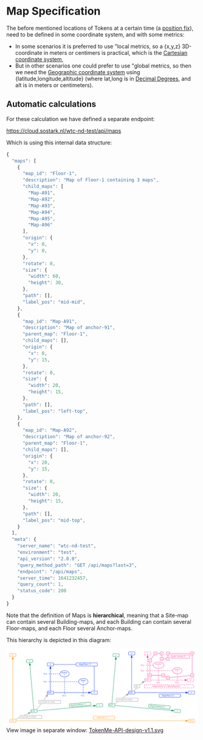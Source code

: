 # Map Specification

The before mentioned locations of Tokens at a certain time (a [position fix](https://en.wikipedia.org/wiki/Geopositioning#Background)), need to be defined in some coordinate system, and with some metrics:

- In some scenarios it is preferred to use "local metrics, so a {x,y,z} 3D-coordinate in meters or centimers is practical, which is the [Cartesian coordinate system](https://en.wikipedia.org/wiki/Cartesian_coordinate_system),
- But in other scenarios one could prefer to use "global metrics, so then we need the [Geographic coordinate system](https://en.wikipedia.org/wiki/Geographic_coordinate_system) using {latitude,longitude,altitude} (where lat,long is in [Decimal Degrees](https://en.wikipedia.org/wiki/Decimal_degrees), and alt is in meters or centimeters).

## Automatic calculations

For these calculation we have defined a separate endpoint:

<span class="mono">https://cloud.sostark.nl/wtc-nd-test/api/maps</span>

Which is using this internal data structure:

```js
{
  "maps": [
    {
      "map_id": "Floor-1",
      "description": "Map of Floor-1 containing 3 maps",
      "child_maps": [
        "Map-A91",
        "Map-A92",
        "Map-A93",
        "Map-A94",
        "Map-A95",
        "Map-A96"
      ],
      "origin": {
        "x": 0,
        "y": 0,
      },
      "rotate": 0,
      "size": {
        "width": 60,
        "height": 30,
      },
      "path": [],
      "label_pos": "mid-mid",
    },
    {
      "map_id": "Map-A91",
      "description": "Map of anchor-91",
      "parent_map": "Floor-1",
      "child_maps": [],
      "origin": {
        "x": 0,
        "y": 15,
      },
      "rotate": 0,
      "size": {
        "width": 20,
        "height": 15,
      },
      "path": [],
      "label_pos": "left-top",
    },
    {
      "map_id": "Map-A92",
      "description": "Map of anchor-92",
      "parent_map": "Floor-1",
      "child_maps": [],
      "origin": {
        "x": 20,
        "y": 15,
      },
      "rotate": 0,
      "size": {
        "width": 20,
        "height": 15,
      },
      "path": [],
      "label_pos": "mid-top",
    }
  ],
  "meta": {
    "server_name": "wtc-nd-test",
    "environment": "test",
    "api_version": "2.0.0",
    "query_method_path": "GET /api/maps?last=3",
    "endpoint": "/api/maps",
    "server_time": 1641232457,
    "query_count": 1,
    "status_code": 200
  }
}
```

Note that the definition of Maps is **hierarchical**, meaning that a Site-map can contain several Building-maps, and each Building can contain several Floor-maps, and each Floor several Anchor-maps.

This hierarchy is depicted in this diagram:

<img src="img/TokenMe-API-design-v1.1.svg" /> <br>
View image in separate window: <a href="./img/TokenMe-API-design-v1.1.svg" target="_blank">TokenMe-API-design-v1.1.svg</a>

